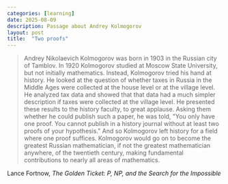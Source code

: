 ```yaml
---
categories: [learning]
date: 2025-08-09
description: Passage about Andrey Kolmogorov
layout: post
title:  "Two proofs"
---
```


> Andrey Nikolaevich Kolmogorov was born in 1903 in the Russian city of Tamblov. In 1920 Kolmogorov studied at Moscow State University, but not initially mathematics. Instead, Kolmogorov tried his hand at history. He looked at the question of whether taxes in Russia in the Middle Ages were collected at the house level or at the village level. He analyzed tax data and showed that that data had a much simpler description if taxes were collected at the village level. He presented these results to the history faculty, to great applause. Asking them whether he could publish such a paper, he was told, "You only have one proof. You cannot publish in a history journal without at least two proofs of your hypothesis." And so Kolmogorov left history for a field where one proof suffices. Kolmogorov would go on to become the greatest Russian mathematician, if not the greatest mathematician anywhere, of the twentieth century, making fundamental contributions to nearly all areas of mathematics.

Lance Fortnow, _The Golden Ticket: P, NP, and the Search for the Impossible_